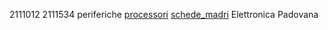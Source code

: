 2111012
2111534
periferiche
[processori](componenti/processori.md)
[schede_madri](componenti/schede_madri.md) 
Elettronica Padovana
